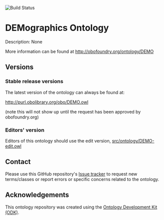 
![Build Status](https://github.com/OpenLHS/DEMO/workflows/CI/badge.svg)
# DEMographics Ontology

Description: None

More information can be found at http://obofoundry.org/ontology/DEMO

## Versions

### Stable release versions

The latest version of the ontology can always be found at:

http://purl.obolibrary.org/obo/DEMO.owl

(note this will not show up until the request has been approved by obofoundry.org)

### Editors' version

Editors of this ontology should use the edit version, [src/ontology/DEMO-edit.owl](src/ontology/DEMO-edit.owl)

## Contact

Please use this GitHub repository's [Issue tracker](https://github.com/OpenLHS/DEMO/issues) to request new terms/classes or report errors or specific concerns related to the ontology.

## Acknowledgements

This ontology repository was created using the [Ontology Development Kit (ODK)](https://github.com/INCATools/ontology-development-kit).
